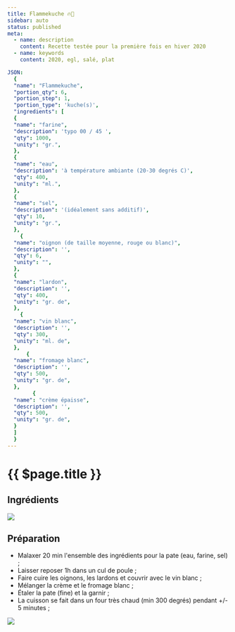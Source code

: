 ```yaml
---
title: Flammekuche 🔥🥧
sidebar: auto
status: published
meta:
  - name: description
    content: Recette testée pour la première fois en hiver 2020
  - name: keywords
    content: 2020, egl, salé, plat

JSON:
  {
  "name": "Flammekuche",
  "portion_qty": 6,
  "portion_step": 1,
  "portion_type": 'kuche(s)',
  "ingredients": [
  {
  "name": "farine",
  "description": 'typo 00 / 45 ',
  "qty": 1000,
  "unity": "gr.",
  },
  {
  "name": "eau",
  "description": 'à température ambiante (20-30 degrés C)',
  "qty": 400,
  "unity": "ml.",
  },
  {
  "name": "sel",
  "description": '(idéalement sans additif)',
  "qty": 10,
  "unity": "gr.",
  },
    {
  "name": "oignon (de taille moyenne, rouge ou blanc)",
  "description": '',
  "qty": 6,
  "unity": "",
  },
  {
  "name": "lardon",
  "description": '',
  "qty": 400,
  "unity": "gr. de",
  },
    {
  "name": "vin blanc",
  "description": '',
  "qty": 300,
  "unity": "ml. de",
  },
      {
  "name": "fromage blanc",
  "description": '',
  "qty": 500,
  "unity": "gr. de",
  },
        {
  "name": "crème épaisse",
  "description": '',
  "qty": 500,
  "unity": "gr. de",
  }
  ]
  }
---
```


# {{ $page.title }}

## Ingrédients

<recipePortion :recette="$page.frontmatter.JSON" />

![](https://i.imgur.com/70OcXOu.jpg)

## Préparation

- Malaxer 20 min l'ensemble des ingrédients pour la pate (eau, farine, sel) ;
- Laisser reposer 1h dans un cul de poule ;
- Faire cuire les oignons, les lardons et couvrir avec le vin blanc ;
- Mélanger la crème et le fromage blanc ;
- Étaler la pate (fine) et la garnir ;
- La cuisson se fait dans un four très chaud (min 300 degrés) pendant +/- 5 minutes ;

![](https://i.imgur.com/lBZOKAT.jpg)
